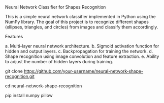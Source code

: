 Neural Network Classifier for Shapes Recognition




This is a simple neural network classifier implemented in Python using the NumPy library. The goal of this project is to recognize different shapes (ellipses, triangles, and circles) from images and classify them accordingly.





Features

a. Multi-layer neural network architecture.
b. Sigmoid activation function for hidden and output layers.
c. Backpropagation for training the network.
d. Shape recognition using image convolution and feature extraction.
e. Ability to adjust the number of hidden layers during training.


git clone https://github.com/your-username/neural-network-shape-recognition.git

cd neural-network-shape-recognition

pip install numpy pillow
